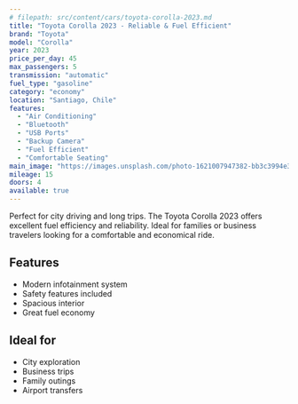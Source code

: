 ```yaml
---
# filepath: src/content/cars/toyota-corolla-2023.md
title: "Toyota Corolla 2023 - Reliable & Fuel Efficient"
brand: "Toyota"
model: "Corolla"
year: 2023
price_per_day: 45
max_passengers: 5
transmission: "automatic"
fuel_type: "gasoline"
category: "economy"
location: "Santiago, Chile"
features: 
  - "Air Conditioning"
  - "Bluetooth"
  - "USB Ports"
  - "Backup Camera"
  - "Fuel Efficient"
  - "Comfortable Seating"
main_image: "https://images.unsplash.com/photo-1621007947382-bb3c3994e3fb?w=800&auto=format&fit=crop&q=80"
mileage: 15
doors: 4
available: true
---
```


Perfect for city driving and long trips. The Toyota Corolla 2023 offers excellent fuel efficiency and reliability. Ideal for families or business travelers looking for a comfortable and economical ride.

## Features
- Modern infotainment system
- Safety features included
- Spacious interior
- Great fuel economy

## Ideal for
- City exploration
- Business trips
- Family outings
- Airport transfers
